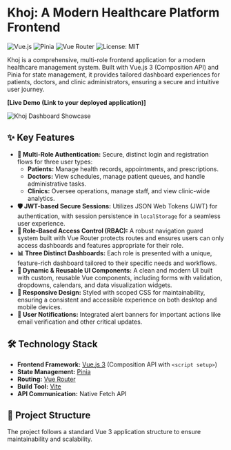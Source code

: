 # Khoj: A Modern Healthcare Platform Frontend

![Vue.js](https://img.shields.io/badge/vue.js-3.x-brightgreen.svg)
![Pinia](https://img.shields.io/badge/Pinia-2.x-yellow.svg)
![Vue Router](https://img.shields.io/badge/Vue_Router-4.x-blue.svg)
![License: MIT](https://img.shields.io/badge/License-MIT-blue.svg)

Khoj is a comprehensive, multi-role frontend application for a modern healthcare management system. Built with Vue.js 3 (Composition API) and Pinia for state management, it provides tailored dashboard experiences for patients, doctors, and clinic administrators, ensuring a secure and intuitive user journey.

**[Live Demo (Link to your deployed application)]**

![Khoj Dashboard Showcase](https://i.imgur.com/your-image-url.png)

## ✨ Key Features

* **🔐 Multi-Role Authentication:** Secure, distinct login and registration flows for three user types:
    * **Patients:** Manage health records, appointments, and prescriptions.
    * **Doctors:** View schedules, manage patient queues, and handle administrative tasks.
    * **Clinics:** Oversee operations, manage staff, and view clinic-wide analytics.
* **🛡️ JWT-based Secure Sessions:** Utilizes JSON Web Tokens (JWT) for authentication, with session persistence in `localStorage` for a seamless user experience.
* **🚦 Role-Based Access Control (RBAC):** A robust navigation guard system built with Vue Router protects routes and ensures users can only access dashboards and features appropriate for their role.
* **📊 Three Distinct Dashboards:** Each role is presented with a unique, feature-rich dashboard tailored to their specific needs and workflows.
* **📝 Dynamic & Reusable UI Components:** A clean and modern UI built with custom, reusable Vue components, including forms with validation, dropdowns, calendars, and data visualization widgets.
* **📱 Responsive Design:** Styled with scoped CSS for maintainability, ensuring a consistent and accessible experience on both desktop and mobile devices.
* **🔔 User Notifications:** Integrated alert banners for important actions like email verification and other critical updates.

## 🛠️ Technology Stack

* **Frontend Framework:** [Vue.js 3](https://vuejs.org/) (Composition API with `<script setup>`)
* **State Management:** [Pinia](https://pinia.vuejs.org/)
* **Routing:** [Vue Router](https://router.vuejs.org/)
* **Build Tool:** [Vite](https://vitejs.dev/)
* **API Communication:** Native Fetch API

## 📂 Project Structure

The project follows a standard Vue 3 application structure to ensure maintainability and scalability.
